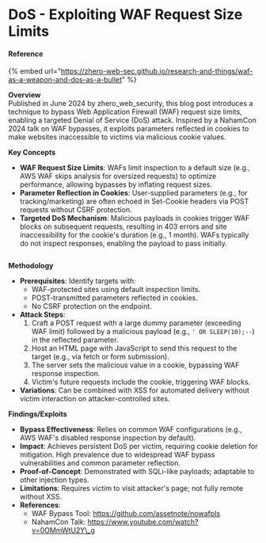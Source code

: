 # DoS - Exploiting WAF Request Size Limits

#### Reference

{% embed url="https://zhero-web-sec.github.io/research-and-things/waf-as-a-weapon-and-dos-as-a-bullet" %}

**Overview**\
Published in June 2024 by zhero\_web\_security, this blog post introduces a technique to bypass Web Application Firewall (WAF) request size limits, enabling a targeted Denial of Service (DoS) attack. Inspired by a NahamCon 2024 talk on WAF bypasses, it exploits parameters reflected in cookies to make websites inaccessible to victims via malicious cookie values.

**Key Concepts**

* **WAF Request Size Limits**: WAFs limit inspection to a default size (e.g., AWS WAF skips analysis for oversized requests) to optimize performance, allowing bypasses by inflating request sizes.
* **Parameter Reflection in Cookies**: User-supplied parameters (e.g., for tracking/marketing) are often echoed in Set-Cookie headers via POST requests without CSRF protection.
* **Targeted DoS Mechanism**: Malicious payloads in cookies trigger WAF blocks on subsequent requests, resulting in 403 errors and site inaccessibility for the cookie's duration (e.g., 1 month). WAFs typically do not inspect responses, enabling the payload to pass initially.

<figure><img src="https://zhero-web-sec.github.io/images/waf-as-weapon-1.png" alt=""><figcaption></figcaption></figure>

**Methodology**

* **Prerequisites**: Identify targets with:&#x20;
  * WAF-protected sites using default inspection limits.&#x20;
  * POST-transmitted parameters reflected in cookies.
  * No CSRF protection on the endpoint.
* **Attack Steps**:
  1. Craft a POST request with a large dummy parameter (exceeding WAF limit) followed by a malicious payload (e.g., `' OR SLEEP(10);--`) in the reflected parameter.
  2. Host an HTML page with JavaScript to send this request to the target (e.g., via fetch or form submission).
  3. The server sets the malicious value in a cookie, bypassing WAF response inspection.
  4. Victim's future requests include the cookie, triggering WAF blocks.
* **Variations**: Can be combined with XSS for automated delivery without victim interaction on attacker-controlled sites.

**Findings/Exploits**

* **Bypass Effectiveness**: Relies on common WAF configurations (e.g., AWS WAF's disabled response inspection by default).
* **Impact**: Achieves persistent DoS per victim, requiring cookie deletion for mitigation. High prevalence due to widespread WAF bypass vulnerabilities and common parameter reflection.
* **Proof-of-Concept**: Demonstrated with SQLi-like payloads; adaptable to other injection types.
* **Limitations**: Requires victim to visit attacker's page; not fully remote without XSS.
* **References**:
  * WAF Bypass Tool: https://github.com/assetnote/nowafpls
  * NahamCon Talk: https://www.youtube.com/watch?v=0OMmWtU2Y\_g
